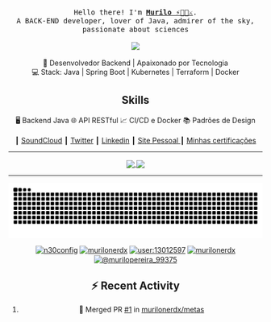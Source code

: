 <p align="center">
  <br>
  <samp>
    Hello there! I'm <b><a rel="nofollow noopener noreferrer" target="_blank" href="https://instagram.com/murilonerdex">Murilo ⚡️💛🌊⚔️</a></b>.
    <br>A BACK-END developer, lover of Java, admirer of the sky, passionate about sciences<br>

</samp>
<br>
<img src="https://64.media.tumblr.com/3a9a0bf3cbf8b4301e3b7d390acd3f8a/d135fde064e27dee-09/s500x750/e47b011dde702ab8e7d92b928dbf3f46f373ad22.gif" width="200"/>

</p>

<div align="center">
  🎯 Desenvolvedor Backend | Apaixonado por Tecnologia <br>
  💻 Stack: Java | Spring Boot | Kubernetes | Terraform | Docker 
</div>


<div  align="center">
  <h2 >Skills</h2> 
<span>🖥️ Backend Java</span>
<span>🌐 API RESTful</span>
<span>📈 CI/CD e Docker</span>
<span>📚 Padrões de Design</h4span
</div>


<br>
<br>                             
┃ <a href="https://soundcloud.com/astaron-eremita">SoundCloud</a>
┃ <a href="https://x.com/cabou_tudo">Twitter</a>
┃ <a href="https://www.linkedin.com/in/murilonerdx/">Linkedin</a>
┃ <a href="https://blogex.com.br/home">Site Pessoal </a>
┃ <a href="https://github.com/murilonerdx/my_goals/tree/main/certificacoes">Minhas certificações</a>

<hr/>
 <div  align="center">
  <a  align="center" href="https://github.com/murilonerdx">
  <img align="center" height="180em" src="https://github-readme-stats.vercel.app/api?username=murilonerdx&show_icons=true&theme=radical&include_all_commits=true&count_private=true"/>
  <img align="center"height="180em" src="https://github-readme-stats.vercel.app/api/top-langs/?username=murilonerdx&layout=compact&langs_count=7&theme=dracula"/>
  
</div>
<hr/>
<img align="center" src="https://github.com/murilonerdx/murilonerdx/blob/output/github-contribution-grid-snake-dark.svg" alt="cobrinha"/>





<p align="center">
<a  align="center" href="https://dev.to/n30config"><img align="center" src="https://cdn.jsdelivr.net/npm/simple-icons@3.0.1/icons/dev-dot-to.svg" alt="n30config" height="30" width="30" /></a>
<a  align="center"href="https://linkedin.com/in/murilonerdx"><img align="center" src="https://cdn.jsdelivr.net/npm/simple-icons@3.0.1/icons/linkedin.svg" alt="murilonerdx" height="30" width="30" /></a>
<a   align="center" href="https://stackoverflow.com/users/user:13012597"><img align="center" src="https://cdn.jsdelivr.net/npm/simple-icons@3.0.1/icons/stackoverflow.svg" alt="user:13012597" height="30" width="30" /></a>
<a  align="center" href="https://instagram.com/murilonerdx"><img align="center" src="https://cdn.jsdelivr.net/npm/simple-icons@3.0.1/icons/instagram.svg" alt="murilonerdx" height="30" width="30" /></a>
<a  align="center" href="https://medium.com/@murilopereira_99375"><img align="center" src="https://cdn.jsdelivr.net/npm/simple-icons@3.0.1/icons/medium.svg" alt="@murilopereira_99375" height="30" width="30" /></a>

</p>

## :zap: Recent Activity

<!--START_SECTION:activity-->
1. 🎉 Merged PR [#1](https://github.com/murilonerdx/metas/pull/1) in [murilonerdx/metas](https://github.com/murilonerdx/metas)
<!--END_SECTION:activity-->
